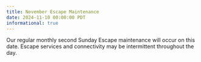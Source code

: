 ```yaml
---
title: November Escape Maintenance
date: 2024-11-10 00:00:00 PDT
informational: true
---
```


Our regular monthly second Sunday Escape maintenance will occur on this date. Escape services and connectivity may be intermittent throughout the day.
